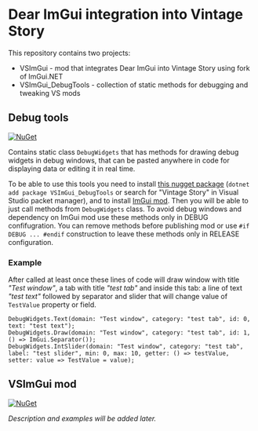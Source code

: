 # Dear ImGui integration into Vintage Story
This repository contains two projects:
- VSImGui - mod that integrates Dear ImGui into Vintage Story using fork of ImGui.NET
- VSImGui_DebugTools - collection of static methods for debugging and tweaking VS mods

## Debug tools

[![NuGet](https://img.shields.io/nuget/v/VSImGui_DebugTools.svg?logo=NuGet&logoColor=white)](https://www.nuget.org/packages/VSImGui_DebugTools)

Contains static class `DebugWidgets` that has methods for drawing debug widgets in debug windows,
that can be pasted anywhere in code for displaying data or editing it in real time.

To be able to use this tools you need to install
[this nugget package](https://www.nuget.org/packages/VSImGui_DebugTools)
(`dotnet add package VSImGui_DebugTools` or search for "Vintage Story" in Visual Studio packet manager),
and to install [ImGui mod](https://mods.vintagestory.at/imgui). Then you will be able to just call methods
from `DebugWidgets` class. To avoid debug windows and dependency on ImGui mod use these methods only in DEBUG
confifugration. You can remove methods before publishing mod or use `#if DEBUG ... #endif` construction to
leave these methods only in RELEASE configuration.

### Example

After called at least once these lines of code will draw window with title _"Test window"_,
a tab with title _"test tab"_ and inside this tab: a line of text _"test text"_ followed by separator
and slider that will change value of `TestValue` property or field.

    DebugWidgets.Text(domain: "Test window", category: "test tab", id: 0, text: "test text");
    DebugWidgets.Draw(domain: "Test window", category: "test tab", id: 1, () => ImGui.Separator());
    DebugWidgets.IntSlider(domain: "Test window", category: "test tab", label: "test slider", min: 0, max: 10, getter: () => testValue, setter: value => TestValue = value);

## VSImGui mod
[![NuGet](https://img.shields.io/nuget/v/VSImGui.svg?logo=NuGet&logoColor=white)](https://www.nuget.org/packages/VSImGui)

_Description and examples will be added later._
